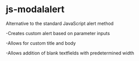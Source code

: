 js-modalalert
=============

Alternative to the standard JavaScript alert method

-Creates custom alert based on parameter inputs

-Allows for custom title and body

-Allows addition of blank textfields with predetermined width
